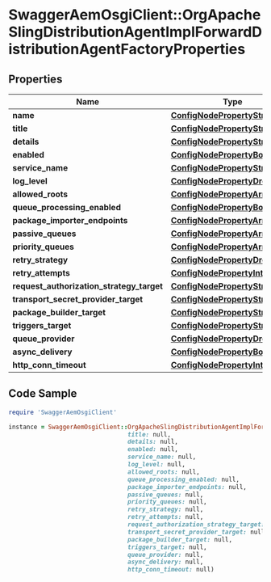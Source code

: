# SwaggerAemOsgiClient::OrgApacheSlingDistributionAgentImplForwardDistributionAgentFactoryProperties

## Properties

Name | Type | Description | Notes
------------ | ------------- | ------------- | -------------
**name** | [**ConfigNodePropertyString**](ConfigNodePropertyString.md) |  | [optional] 
**title** | [**ConfigNodePropertyString**](ConfigNodePropertyString.md) |  | [optional] 
**details** | [**ConfigNodePropertyString**](ConfigNodePropertyString.md) |  | [optional] 
**enabled** | [**ConfigNodePropertyBoolean**](ConfigNodePropertyBoolean.md) |  | [optional] 
**service_name** | [**ConfigNodePropertyString**](ConfigNodePropertyString.md) |  | [optional] 
**log_level** | [**ConfigNodePropertyDropDown**](ConfigNodePropertyDropDown.md) |  | [optional] 
**allowed_roots** | [**ConfigNodePropertyArray**](ConfigNodePropertyArray.md) |  | [optional] 
**queue_processing_enabled** | [**ConfigNodePropertyBoolean**](ConfigNodePropertyBoolean.md) |  | [optional] 
**package_importer_endpoints** | [**ConfigNodePropertyArray**](ConfigNodePropertyArray.md) |  | [optional] 
**passive_queues** | [**ConfigNodePropertyArray**](ConfigNodePropertyArray.md) |  | [optional] 
**priority_queues** | [**ConfigNodePropertyArray**](ConfigNodePropertyArray.md) |  | [optional] 
**retry_strategy** | [**ConfigNodePropertyDropDown**](ConfigNodePropertyDropDown.md) |  | [optional] 
**retry_attempts** | [**ConfigNodePropertyInteger**](ConfigNodePropertyInteger.md) |  | [optional] 
**request_authorization_strategy_target** | [**ConfigNodePropertyString**](ConfigNodePropertyString.md) |  | [optional] 
**transport_secret_provider_target** | [**ConfigNodePropertyString**](ConfigNodePropertyString.md) |  | [optional] 
**package_builder_target** | [**ConfigNodePropertyString**](ConfigNodePropertyString.md) |  | [optional] 
**triggers_target** | [**ConfigNodePropertyString**](ConfigNodePropertyString.md) |  | [optional] 
**queue_provider** | [**ConfigNodePropertyDropDown**](ConfigNodePropertyDropDown.md) |  | [optional] 
**async_delivery** | [**ConfigNodePropertyBoolean**](ConfigNodePropertyBoolean.md) |  | [optional] 
**http_conn_timeout** | [**ConfigNodePropertyInteger**](ConfigNodePropertyInteger.md) |  | [optional] 

## Code Sample

```ruby
require 'SwaggerAemOsgiClient'

instance = SwaggerAemOsgiClient::OrgApacheSlingDistributionAgentImplForwardDistributionAgentFactoryProperties.new(name: null,
                                 title: null,
                                 details: null,
                                 enabled: null,
                                 service_name: null,
                                 log_level: null,
                                 allowed_roots: null,
                                 queue_processing_enabled: null,
                                 package_importer_endpoints: null,
                                 passive_queues: null,
                                 priority_queues: null,
                                 retry_strategy: null,
                                 retry_attempts: null,
                                 request_authorization_strategy_target: null,
                                 transport_secret_provider_target: null,
                                 package_builder_target: null,
                                 triggers_target: null,
                                 queue_provider: null,
                                 async_delivery: null,
                                 http_conn_timeout: null)
```


